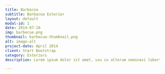 ```yaml
---
title: Barbacoa
subtitle: Barbacoa Exterior
layout: default
modal-id: 1
date: 2014-07-18
img: barbecue.png
thumbnail: barbecue-thumbnail.png
alt: image-alt
project-date: April 2014
client: Start Bootstrap
category: Exteriors
description: Lorem ipsum dolor sit amet, usu cu alterum nominavi lobortis. At duo novum diceret. Tantas apeirian vix et, usu sanctus postulant inciderint ut, populo diceret necessitatibus in vim. Cu eum dicam feugiat noluisse.

---
```

